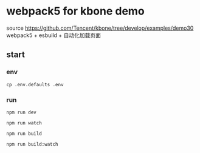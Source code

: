 # webpack5 for kbone demo
source https://github.com/Tencent/kbone/tree/develop/examples/demo30
webpack5 + esbuild + 自动化加载页面

## start

### env
```shell
cp .env.defaults .env
```

### run
```shell
npm run dev

npm run watch

npm run build

npm run build:watch
```